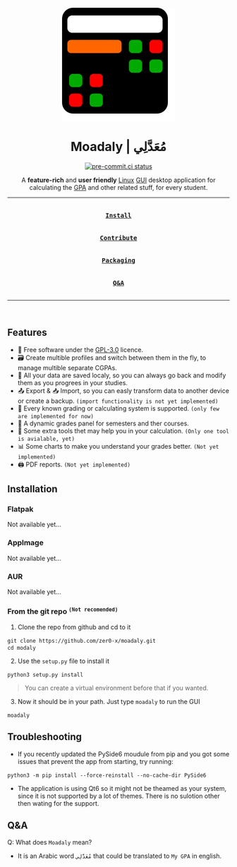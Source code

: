 <div align = center>

![Logo](assets/io.github.zer0_x.moadaly.svg)

<h1>Moadaly | مُعَدَّلِي</h1>

[![pre-commit.ci status](https://results.pre-commit.ci/badge/github/zer0-x/moadaly/main.svg)](https://results.pre-commit.ci/latest/github/zer0-x/moadaly/main)

A **feature-rich** and **user friendly** [Linux](https://en.wikipedia.org/wiki/Linux) [GUI](https://en.wikipedia.org/wiki/Graphical_user_interface) desktop application for calculating the [GPA](https://en.wikipedia.org/wiki/Grade_point_average) and other related stuff, for every student.

---

[<kbd><br><b>Install</b><br><br></kbd>](#installation)
[<kbd><br><b>Contribute</b><br><br></kbd>](CONTRIBUTING.md)
[<kbd><br><b>Packaging</b><br><br></kbd>](PACKAGING.md)
[<kbd><br><b>Q&A</b><br><br></kbd>](#qa)

---

<br>

</div>

## Features
- 🧾 Free software under the [GPL-3.0](https://www.gnu.org/licenses/gpl-3.0.html) licence.
- 🗃️ Create multible profiles and switch between them in the fly, to manage multible separate CGPAs.
- 💾 All your data are saved localy, so you can always go back and modify them as you progrees in your studies.
- 📤 Export & 📥 Import, so you can easly transform data to another device or create a backup. `(import functionality is not yet implemented)`
- 💯 Every known grading or calculating system is supported. `(only few are implemented for now)`
- 🧮 A dynamic grades panel for semesters and ther courses.
- 🧰 Some extra tools thet may help you in your calculation. `(Only one tool is avialable, yet)`
- 📊 Some charts to make you understand your grades better. `(Not yet implemented)`
- 🖨️ PDF reports. `(Not yet implemented)`


## Installation
### Flatpak
Not available yet...
### AppImage
Not available yet...
### AUR
Not available yet...
### From the git repo <sup>`(Not recomended)`</sup>
1. Clone the repo from github and cd to it
```shell
git clone https://github.com/zer0-x/moadaly.git
cd modaly
```
2. Use the `setup.py` file to install it
```shell
python3 setup.py install
```
> You can create a virtual environment before that if you wanted.
3. Now it should be in your path. Just type `moadaly` to run the GUI
```shell
moadaly
```

## Troubleshooting
- If you recently updated the PySide6 moudule from pip and you got some issues that prevent the app from starting, try running:
```shell
python3 -m pip install --force-reinstall --no-cache-dir PySide6
```

- The application is using Qt6 so it might not be theamed as your system, since it is not supported by a lot of themes. There is no sulotion other then wating for the support.

## Q&A

Q: What does `Moadaly` mean?
- It is an Arabic word `مُعَدَّلِي` that could be translated to `My GPA` in english.
